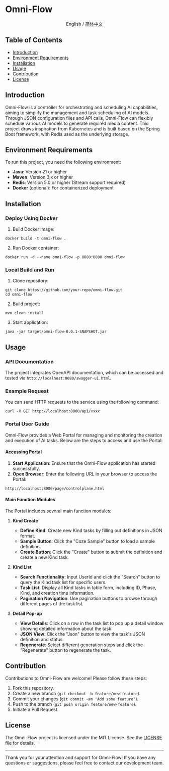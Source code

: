 # Omni-Flow

<div align="center">

English / [简体中文](./README_cn.md)

</div>

## Table of Contents
- [Introduction](#introduction)
- [Environment Requirements](#environment-requirements)
- [Installation](#installation)
- [Usage](#usage)
- [Contribution](#contribution)
- [License](#license)

## Introduction
Omni-Flow is a controller for orchestrating and scheduling AI capabilities, aiming to simplify the management and task scheduling of AI models. Through JSON configuration files and API calls, Omni-Flow can flexibly schedule various AI models to generate required media content. This project draws inspiration from Kubernetes and is built based on the Spring Boot framework, with Redis used as the underlying storage.

## Environment Requirements
To run this project, you need the following environment:
- **Java**: Version 21 or higher
- **Maven**: Version 3.x or higher
- **Redis**: Version 5.0 or higher (Stream support required)
- **Docker** (optional): For containerized deployment

## Installation
### Deploy Using Docker
1. Build Docker image:

```shell
docker build -t omni-flow .
```

2. Run Docker container:

```shell
docker run -d --name omni-flow -p 8080:8080 omni-flow
```

### Local Build and Run
1. Clone repository:
```shell
git clone https://github.com/your-repo/omni-flow.git
cd omni-flow
```

2. Build project:
```shell
mvn clean install
```

3. Start application:
```shell
java -jar target/omni-flow-0.0.1-SNAPSHOT.jar
```

## Usage
### API Documentation
The project integrates OpenAPI documentation, which can be accessed and tested via `http://localhost:8080/swagger-ui.html`.

### Example Request
You can send HTTP requests to the service using the following command:
```shell
curl -X GET http://localhost:8080/api/xxxx
```

### Portal User Guide
Omni-Flow provides a Web Portal for managing and monitoring the creation and execution of AI tasks. Below are the steps to access and use the Portal:

#### Accessing Portal
1. **Start Application**: Ensure that the Omni-Flow application has started successfully.
2. **Open Browser**: Enter the following URL in your browser to access the Portal:
```text
http://localhost:8080/page/controlplane.html
```

#### Main Function Modules
The Portal includes several main function modules:

1. **Kind Create**
   - **Define Kind**: Create new Kind tasks by filling out definitions in JSON format.
   - **Sample Button**: Click the "Coze Sample" button to load a sample definition.
   - **Create Button**: Click the "Create" button to submit the definition and create a new Kind task.

2. **Kind List**
   - **Search Functionality**: Input UserId and click the "Search" button to query the Kind task list for specific users.
   - **Task List**: Display all Kind tasks in table form, including ID, Phase, Kind, and creation time information.
   - **Pagination Navigation**: Use pagination buttons to browse through different pages of the task list.

3. **Detail Pop-up**
   - **View Details**: Click on a row in the task list to pop up a detail window showing detailed information about the task.
   - **JSON View**: Click the "Json" button to view the task's JSON definition and status.
   - **Regenerate**: Select different generation steps and click the "Regenerate" button to regenerate the task.

## Contribution
Contributions to Omni-Flow are welcome! Please follow these steps:
1. Fork this repository.
2. Create a new branch (`git checkout -b feature/new-feature`).
3. Commit your changes (`git commit -am 'Add some feature'`).
4. Push to the branch (`git push origin feature/new-feature`).
5. Initiate a Pull Request.

## License
The Omni-Flow project is licensed under the MIT License. See the [LICENSE](LICENSE) file for details.

---

Thank you for your attention and support for Omni-Flow! If you have any questions or suggestions, please feel free to contact our development team.